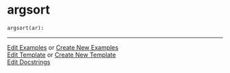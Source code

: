 # <a id="McUtils.Numputils.SetOps.argsort">argsort</a>

```python
argsort(ar): 
```
 




___

[Edit Examples](https://github.com/McCoyGroup/McUtils/edit/edit/ci/examples/ci/docs/McUtils/Numputils/SetOps/argsort.md) or 
[Create New Examples](https://github.com/McCoyGroup/McUtils/new/edit/?filename=ci/examples/ci/docs/McUtils/Numputils/SetOps/argsort.md) <br/>
[Edit Template](https://github.com/McCoyGroup/McUtils/edit/edit/ci/docs/ci/docs/McUtils/Numputils/SetOps/argsort.md) or 
[Create New Template](https://github.com/McCoyGroup/McUtils/new/edit/?filename=ci/docs/templates/ci/docs/McUtils/Numputils/SetOps/argsort.md) <br/>
[Edit Docstrings](https://github.com/McCoyGroup/McUtils/edit/edit/McUtils/Numputils/SetOps.py?message=Update%20Docs)
